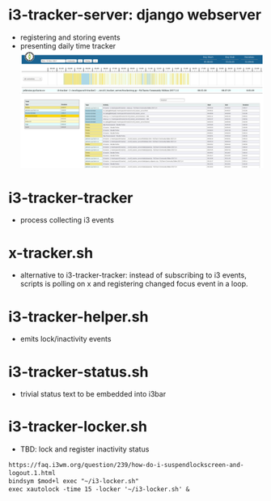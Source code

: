 # i3-tracker-server: django webserver
* registering and storing events
* presenting daily time tracker
![screenshot](https://github.com/adiog/i3-tracker/raw/master/screenshot.png "Screenshot")

# i3-tracker-tracker
* process collecting i3 events

# x-tracker.sh
* alternative to i3-tracker-tracker: instead of subscribing to i3 events, scripts is polling on x and registering changed focus event in a loop.

# i3-tracker-helper.sh
* emits lock/inactivity events

# i3-tracker-status.sh
* trivial status text to be embedded into i3bar

# i3-tracker-locker.sh
* TBD: lock and register inactivity status

```
https://faq.i3wm.org/question/239/how-do-i-suspendlockscreen-and-logout.1.html
bindsym $mod+l exec "~/i3-locker.sh"
exec xautolock -time 15 -locker '~/i3-locker.sh' &
```
